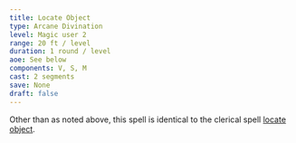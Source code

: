 ```yaml
---
title: Locate Object
type: Arcane Divination
level: Magic user 2
range: 20 ft / level
duration: 1 round / level
aoe: See below
components: V, S, M
cast: 2 segments
save: None
draft: false
---
```


Other than as noted above, this spell is identical to the clerical spell [locate object](/srd/spells/cleric/locate-objects).